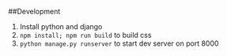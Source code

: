 ##Development

1. Install python and django
2. `npm install; npm run build` to build css
3. `python manage.py runserver` to start dev server on port 8000
